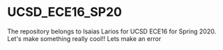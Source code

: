 # UCSD_ECE16_SP20
The repository belongs to Isaias Larios for UCSD ECE16 for Spring 2020.
Let's make something really cool!!
Lets make an error
